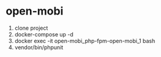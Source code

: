 # open-mobi

1. clone project
2. docker-compose up -d
3. docker exec -it open-mobi_php-fpm-open-mobi_1 bash
4. vendor/bin/phpunit
